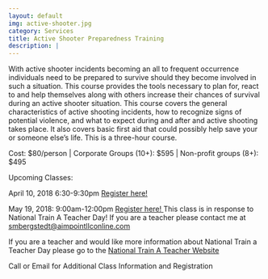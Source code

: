 ```yaml
---
layout: default
img: active-shooter.jpg
category: Services
title: Active Shooter Preparedness Training
description: |
---
```


With active shooter incidents becoming an all to frequent occurrence individuals need to be prepared to survive should they become involved
in such a situation. This course provides the tools necessary to plan for, react to and help themselves along with others increase their 
chances of survival during an active shooter situation. This course covers the general characteristics of active shooting incidents,
how to recognize signs of potential violence, and what to expect during and after and active shooting takes place.  It also covers basic first aid that could possibly help save your or someone else’s life.  This is a three-hour course.  

Cost: $80/person | Corporate Groups (10+): $595 | Non-profit groups (8+): $495

Upcoming Classes:

April 10, 2018 6:30-9:30pm <a href="https://goo.gl/forms/S89luJMndSg7f9hY2" target="_blank">Register here! </a>

May 19, 2018: 9:00am-12:00pm  <a href="https://goo.gl/forms/j6QfvStkEotOtWPs2" target="_blank">Register here! </a>
This class is in response to National Train A Teacher Day!  If you are a teacher please contact me at smbergstedt@aimpointllconline.com

If you are a teacher and would like more information about National Train a Teacher Day please go to the <a href="http://nationaltrainateacherday.com " target="_blank">National Train A Teacher Website</a>


Call or Email for Additional Class Information and Registration

